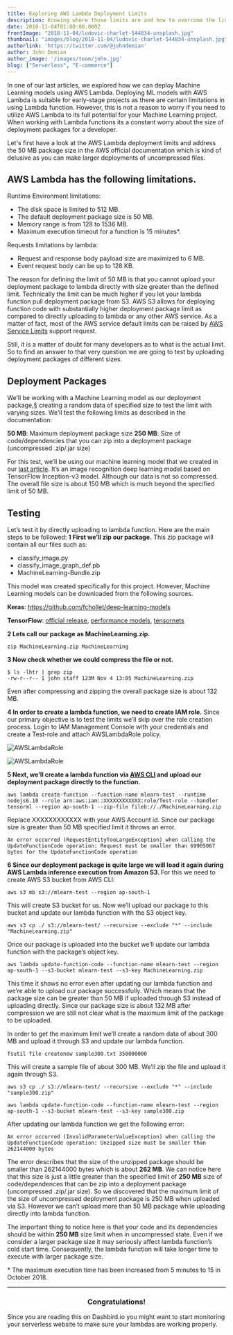 ```yaml
---
title: Exploring AWS Lambda Deployment Limits
description: Knowing where those limits are and how to overcome the limitation is key for developing a successful serverless app
date: 2018-11-04T01:00:00.000Z
frontImage: "2018-11-04/ludovic-charlet-544834-unsplash.jpg"
thumbnail: "images/blog/2018-11-04/ludovic-charlet-544834-unsplash.jpg"
authorlink: 'https://twitter.com/@johndemian'
author: John Demian
author_image: '/images/team/john.jpg'
blog: ["Serverless", "E-commerce"]
---
```


In one of our last articles, we explored how we can deploy Machine Learning models using AWS Lambda. Deploying ML models with AWS Lambda is suitable for early-stage projects as there are certain limitations in using Lambda function. However, this is not a reason to worry if you need to utilize AWS Lambda to its full potential for your Machine Learning project.
When working with Lambda functions its a constant worry about the size of deployment packages for a developer.  

Let's first have a look at the AWS Lambda deployment limits and address the 50 MB package size in the AWS official documentation which is kind of delusive as you can make larger deployments of uncompressed files. 

<h2>AWS Lambda has the following limitations. </h2>

Runtime Environment limitations:
* The disk space is limited to 512 MB.
* The default deployment package size is 50 MB.
* Memory range is from 128 to 1536 MB.
* Maximum execution timeout for a function is 15 minutes*.

Requests limitations by lambda:
* Request and response body payload size are maximized to 6 MB.
* Event request body can be up to 128 KB.

The reason for defining the limit of 50 MB is that you cannot upload your deployment package to lambda directly with size greater than the defined limit. Technically the limit can be much higher if you let your lambda function pull deployment package from S3. AWS S3 allows for deploying function code with substantially higher deployment package limit as compared to directly uploading to lambda or any other AWS service. As a matter of fact, most of the AWS service default limits can be raised by [AWS Service Limits](https://docs.aws.amazon.com/general/latest/gr/aws_service_limits.html) support request. 

Still, it is a matter of doubt for many developers as to what is the actual limit. So to find an answer to that very question we are going to test by uploading deployment packages of different sizes.
 
<h2>Deployment Packages</h2>
We’ll be working with a Machine Learning model as our deployment package,§ creating a random data of specified size to test the limit with varying sizes. We’ll test the following limits as described in the documentation:
 
<strong>50 MB</strong>: Maximum deployment package size
<strong>250 MB</strong>: Size of code/dependencies that you can zip into a deployment package (uncompressed .zip/.jar size)

For this test, we’ll be using our machine learning model that we created in our <a href="https://dashbird.io/blog/machine-learning-in-aws-lambda/">last article</a>. It’s an image recognition deep learning model based on TensorFlow Inception-v3 model. Although our data is not so compressed. The overall file size is about 150 MB which is much beyond the specified limit of 50 MB.

<h2>Testing</h2>
Let’s test it by directly uploading to lambda function. Here are the main steps to be followed:
<strong>1 First we’ll zip our package.</strong> This zip package will contain all our files such as:

* classify_image.py
* classify_image_graph_def.pb
* MachineLearning-Bundle.zip

This model was created specifically for this project. However, Machine Learning models can be downloaded from the following sources.

<strong>Keras</strong>: https://github.com/fchollet/deep-learning-models

<strong>TensorFlow</strong>: [official release](https://github.com/tensorflow/models/tree/master/official), [performance models](https://www.tensorflow.org/performance/performance_models), [tensornets](https://github.com/taehoonlee/tensornets)

<strong>2 Lets call our package as MachineLearning.zip.</strong>

``` 
zip MachineLearning.zip MachineLearning 
```

<strong>3 Now check whether we could compress the file or not.</strong>

```
$ ls -lhtr | grep zip
-rw-r--r-- 1 john staff 123M Nov 4 13:05 MachineLearning.zip
```
Even after compressing and zipping the overall package size is about 132 MB.

<strong>4 In order to create a lambda function, we need to create IAM role.</strong> Since our primary objective is to test the limits we’ll skip over the role creation process. Login to IAM Management Console with your credentials and create a Test-role and attach AWSLambdaRole policy.

![AWSLambdaRole](/images/blog/2018-11-04/image5.png)

![AWSLambdaRole](/images/blog/2018-11-04/image4.png)


<strong>5 Next, we’ll create a lambda function via <a href="https://docs.aws.amazon.com/cli/latest/userguide/cli-chap-welcome.html">AWS CLI</a> and upload our deployment package directly to the function.</strong>

```
aws lambda create-function --function-name mlearn-test --runtime nodejs6.10 --role arn:aws:iam::XXXXXXXXXXXX:role/Test-role --handler tensorml --region ap-south-1 --zip-file fileb://./MachineLearning.zip
```

Replace XXXXXXXXXXXX with your AWS Account id. Since our package size is greater than 50 MB specified limit it throws an error.

```
An error occurred (RequestEntityTooLargeException) when calling the UpdateFunctionCode operation: Request must be smaller than 69905067 bytes for the UpdateFunctionCode operation
```

<strong>6 Since our deployment package is quite large we will load it again during AWS Lambda inference execution from Amazon S3. </strong>For this we need to create AWS S3 bucket from AWS CLI:

```
aws s3 mb s3://mlearn-test --region ap-south-1
```
 
This will create S3 bucket for us. Now we’ll upload our package to this bucket and update our lambda function with the S3 object key.

```
aws s3 cp ./ s3://mlearn-test/ --recursive --exclude "*" --include "MachineLearning.zip"
```
 
Once our package is uploaded into the bucket we’ll update our lambda function with the package’s object key.

```
aws lambda update-function-code --function-name mlearn-test --region ap-south-1 --s3-bucket mlearn-test --s3-key MachineLearning.zip
```

This time it shows no error even after updating our lambda function and we’re able to upload our package successfully. Which means that the package size can be greater than 50 MB if uploaded through S3 instead of uploading directly. Since our package size is about 132 MB after compression we are still not clear what is the maximum limit of the package to be uploaded. 

In order to get the maximum limit we’ll create a random data of about 300 MB and upload it through S3 and update our lambda function.

```
fsutil file createnew sample300.txt 350000000
```

This will create a sample file of about 300 MB. We’ll zip the file and upload it again through S3.  

```
aws s3 cp ./ s3://mlearn-test/ --recursive --exclude "*" --include "sample300.zip"
```

`
aws lambda update-function-code --function-name mlearn-test --region ap-south-1 --s3-bucket mlearn-test --s3-key sample300.zip
`

After updating our lambda function we get the following error:

`
An error occurred (InvalidParameterValueException) when calling the UpdateFunctionCode operation: Unzipped size must be smaller than 262144000 bytes
`

The error describes that the size of the unzipped package should be smaller than 262144000 bytes which is about <strong>262 MB</strong>. We can notice here that this size is just a little greater than the specified limit of <strong>250 MB</strong> size of code/dependences that can be zip into a deployment package (uncompressed .zip/.jar size).  So we discovered that the maximum limit of the size of uncompressed deployment package is 250 MB when uploaded via S3. However we can’t upload more than 50 MB package while uploading directly into lambda function. 

The important thing to notice here is that your code and its dependencies should be within <strong>250 MB</strong> size limit when in uncompressed state. Even if we consider a larger package size it may seriously affect lambda function’s cold start time. Consequently, the lambda function will take longer time to execute with larger package size. 



<italic>* The maximum execution time has been increased from 5 minutes to 15 in October 2018.</italic>

---
<center><h3>Congratulations!</h3></center>
Since you are reading this on Dashbird.io you might want to start monitoring your serverless website to make sure your lambdas are working properly.

